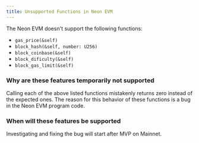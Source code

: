 ```yaml
---
title: Unsupported Functions in Neon EVM
---
```


The Neon EVM doesn't support the following functions:
  * `gas_price(&self)`
  * `block_hash(&self, number: U256)`
  * `block_coinbase(&self)`
  * `block_dificulty(&self)`
  * `block_gas_limit(&self)`

### Why are these features temporarily not supported
Calling each of the above listed functions mistakenly returns zero instead of the expected ones. The reason for this behavior of these functions is a bug in the Neon EVM program code.  

### When will these features be supported
Investigating and fixing the bug will start after MVP on Mainnet.

